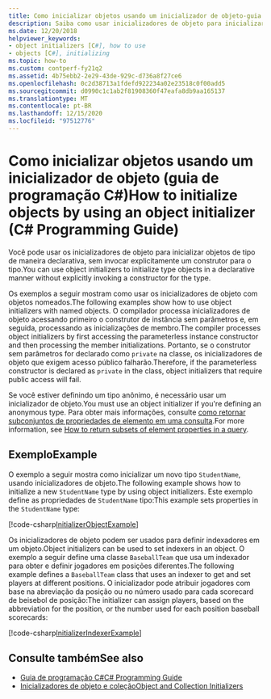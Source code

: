 ```yaml
---
title: Como inicializar objetos usando um inicializador de objeto-guia de programação C#
description: Saiba como usar inicializadores de objeto para inicializar objetos de tipo em C# sem invocar um construtor. Use um inicializador de objeto para definir um tipo anônimo.
ms.date: 12/20/2018
helpviewer_keywords:
- object initializers [C#], how to use
- objects [C#], initializing
ms.topic: how-to
ms.custom: contperf-fy21q2
ms.assetid: 4b75ebb2-2e29-43de-929c-d736a8f27ce6
ms.openlocfilehash: 0c2d38713a1fdefd922234a02e23518c0f00add5
ms.sourcegitcommit: d0990c1c1ab2f81908360f47eafa8db9aa165137
ms.translationtype: MT
ms.contentlocale: pt-BR
ms.lasthandoff: 12/15/2020
ms.locfileid: "97512776"
---
```

# <a name="how-to-initialize-objects-by-using-an-object-initializer-c-programming-guide"></a><span data-ttu-id="9e549-104">Como inicializar objetos usando um inicializador de objeto (guia de programação C#)</span><span class="sxs-lookup"><span data-stu-id="9e549-104">How to initialize objects by using an object initializer (C# Programming Guide)</span></span>

<span data-ttu-id="9e549-105">Você pode usar os inicializadores de objeto para inicializar objetos de tipo de maneira declarativa, sem invocar explicitamente um construtor para o tipo.</span><span class="sxs-lookup"><span data-stu-id="9e549-105">You can use object initializers to initialize type objects in a declarative manner without explicitly invoking a constructor for the type.</span></span>  
  
<span data-ttu-id="9e549-106">Os exemplos a seguir mostram como usar os inicializadores de objeto com objetos nomeados.</span><span class="sxs-lookup"><span data-stu-id="9e549-106">The following examples show how to use object initializers with named objects.</span></span> <span data-ttu-id="9e549-107">O compilador processa inicializadores de objeto acessando primeiro o construtor de instância sem parâmetros e, em seguida, processando as inicializações de membro.</span><span class="sxs-lookup"><span data-stu-id="9e549-107">The compiler processes object initializers by first accessing the parameterless instance constructor and then processing the member initializations.</span></span> <span data-ttu-id="9e549-108">Portanto, se o construtor sem parâmetros for declarado como `private` na classe, os inicializadores de objeto que exigem acesso público falharão.</span><span class="sxs-lookup"><span data-stu-id="9e549-108">Therefore, if the parameterless constructor is declared as `private` in the class, object initializers that require public access will fail.</span></span>
  
<span data-ttu-id="9e549-109">Se você estiver definindo um tipo anônimo, é necessário usar um inicializador de objeto.</span><span class="sxs-lookup"><span data-stu-id="9e549-109">You must use an object initializer if you're defining an anonymous type.</span></span> <span data-ttu-id="9e549-110">Para obter mais informações, consulte [como retornar subconjuntos de propriedades de elemento em uma consulta](how-to-return-subsets-of-element-properties-in-a-query.md).</span><span class="sxs-lookup"><span data-stu-id="9e549-110">For more information, see [How to return subsets of element properties in a query](how-to-return-subsets-of-element-properties-in-a-query.md).</span></span>  
  
## <a name="example"></a><span data-ttu-id="9e549-111">Exemplo</span><span class="sxs-lookup"><span data-stu-id="9e549-111">Example</span></span>  

<span data-ttu-id="9e549-112">O exemplo a seguir mostra como inicializar um novo tipo `StudentName`, usando inicializadores de objeto.</span><span class="sxs-lookup"><span data-stu-id="9e549-112">The following example shows how to initialize a new `StudentName` type by using object initializers.</span></span> <span data-ttu-id="9e549-113">Este exemplo define as propriedades de `StudentName` tipo:</span><span class="sxs-lookup"><span data-stu-id="9e549-113">This example sets properties in the `StudentName` type:</span></span>
  
[!code-csharp[InitializerObjectExample](../../../../samples/snippets/csharp/programming-guide/classes-and-structs/object-collection-initializers/HowToObjectInitializers.cs#HowToObjectInitializers)]  

<span data-ttu-id="9e549-114">Os inicializadores de objeto podem ser usados para definir indexadores em um objeto.</span><span class="sxs-lookup"><span data-stu-id="9e549-114">Object initializers can be used to set indexers in an object.</span></span> <span data-ttu-id="9e549-115">O exemplo a seguir define uma classe `BaseballTeam` que usa um indexador para obter e definir jogadores em posições diferentes.</span><span class="sxs-lookup"><span data-stu-id="9e549-115">The following example defines a `BaseballTeam` class that uses an indexer to get and set players at different positions.</span></span> <span data-ttu-id="9e549-116">O inicializador pode atribuir jogadores com base na abreviação da posição ou no número usado para cada scorecard de beisebol de posição:</span><span class="sxs-lookup"><span data-stu-id="9e549-116">The initializer can assign players, based on the abbreviation for the position, or the number used for each position baseball scorecards:</span></span>

[!code-csharp[InitializerIndexerExample](../../../../samples/snippets/csharp/programming-guide/classes-and-structs/object-collection-initializers/HowToIndexInitializer.cs#HowToIndexInitializer)]  

## <a name="see-also"></a><span data-ttu-id="9e549-117">Consulte também</span><span class="sxs-lookup"><span data-stu-id="9e549-117">See also</span></span>

- [<span data-ttu-id="9e549-118">Guia de programação C#</span><span class="sxs-lookup"><span data-stu-id="9e549-118">C# Programming Guide</span></span>](../index.md)
- [<span data-ttu-id="9e549-119">Inicializadores de objeto e coleção</span><span class="sxs-lookup"><span data-stu-id="9e549-119">Object and Collection Initializers</span></span>](object-and-collection-initializers.md)
